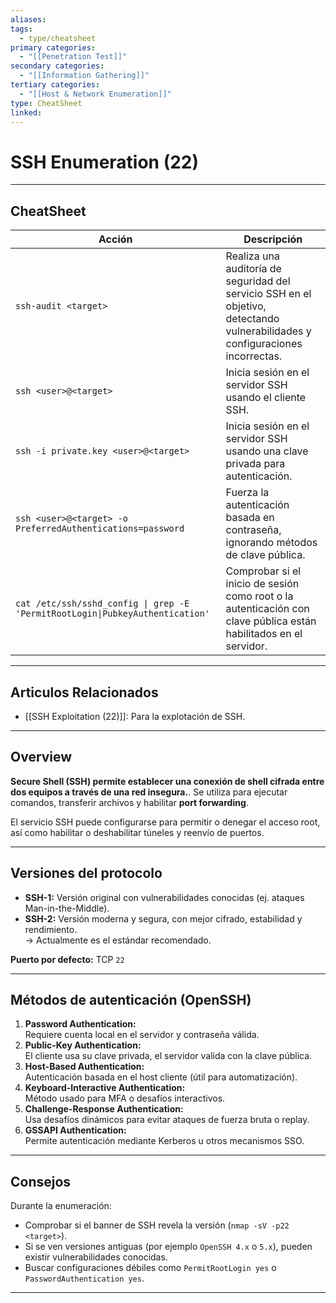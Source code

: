 ```yaml
---
aliases:
tags:
  - type/cheatsheet
primary categories:
  - "[[Penetration Test]]"
secondary categories:
  - "[[Information Gathering]]"
tertiary categories:
  - "[[Host & Network Enumeration]]"
type: CheatSheet
linked:
---
```

# SSH Enumeration (22)

***

## CheatSheet

| **Acción**                                                                    | **Descripción**                                                                                                                |
| ----------------------------------------------------------------------------- | ------------------------------------------------------------------------------------------------------------------------------ |
| `ssh-audit <target>`                                                          | Realiza una auditoría de seguridad del servicio SSH en el objetivo, detectando vulnerabilidades y configuraciones incorrectas. |
| `ssh <user>@<target>`                                                         | Inicia sesión en el servidor SSH usando el cliente SSH.                                                                        |
| `ssh -i private.key <user>@<target>`                                          | Inicia sesión en el servidor SSH usando una clave privada para autenticación.                                                  |
| `ssh <user>@<target> -o PreferredAuthentications=password`                    | Fuerza la autenticación basada en contraseña, ignorando métodos de clave pública.                                              |
| `cat /etc/ssh/sshd_config \| grep -E 'PermitRootLogin\|PubkeyAuthentication'` | Comprobar si el inicio de sesión como root o la autenticación con clave pública están habilitados en el servidor.              |

---

## Articulos Relacionados

- [[SSH Exploitation (22)]]: Para la explotación de SSH. 

---

## Overview

**Secure Shell (SSH) permite establecer una conexión de shell cifrada entre dos equipos a través de una red insegura.**.
Se utiliza para ejecutar comandos, transferir archivos y habilitar **port forwarding**.

El servicio SSH puede configurarse para permitir o denegar el acceso root, así como habilitar o deshabilitar túneles y reenvío de puertos.  

---

## Versiones del protocolo

- **SSH-1:** Versión original con vulnerabilidades conocidas (ej. ataques Man-in-the-Middle).
- **SSH-2:** Versión moderna y segura, con mejor cifrado, estabilidad y rendimiento.  
    → Actualmente es el estándar recomendado.

**Puerto por defecto:** TCP `22`

---

## Métodos de autenticación (OpenSSH)

1. **Password Authentication:**  
    Requiere cuenta local en el servidor y contraseña válida.
2. **Public-Key Authentication:**  
    El cliente usa su clave privada, el servidor valida con la clave pública.
3. **Host-Based Authentication:**  
    Autenticación basada en el host cliente (útil para automatización).
4. **Keyboard-Interactive Authentication:**  
    Método usado para MFA o desafíos interactivos.
5. **Challenge-Response Authentication:**  
    Usa desafíos dinámicos para evitar ataques de fuerza bruta o replay.
6. **GSSAPI Authentication:**  
    Permite autenticación mediante Kerberos u otros mecanismos SSO.

---

## Consejos

Durante la enumeración:

- Comprobar si el banner de SSH revela la versión (`nmap -sV -p22 <target>`).
- Si se ven versiones antiguas (por ejemplo `OpenSSH 4.x` o `5.x`), pueden existir vulnerabilidades conocidas.
- Buscar configuraciones débiles como `PermitRootLogin yes` o `PasswordAuthentication yes`.

---
